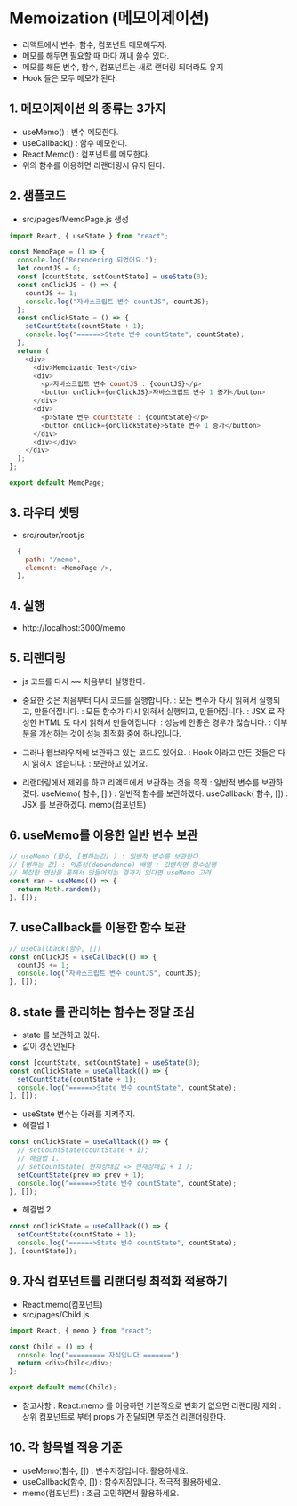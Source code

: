 # Memoization (메모이제이션)

- 리액트에서 변수, 함수, 컴포넌트 메모해두자.
- 메모를 해두면 필요할 때 마다 꺼내 쓸수 있다.
- 메모를 해둔 변수, 함수, 컴포넌트는 새로 랜더링 되더라도 유지
- Hook 들은 모두 메모가 된다.

## 1. 메모이제이션 의 종류는 3가지

- useMemo() : 변수 메모한다.
- useCallback() : 함수 메모한다.
- React.Memo() : 컴포넌트를 메모한다.
- 위의 함수를 이용하면 리랜더링시 유지 된다.

## 2. 샘플코드

- src/pages/MemoPage.js 생성

```js
import React, { useState } from "react";

const MemoPage = () => {
  console.log("Rerendering 되었어요.");
  let countJS = 0;
  const [countState, setCountState] = useState(0);
  const onClickJS = () => {
    countJS += 1;
    console.log("자바스크립트 변수 countJS", countJS);
  };
  const onClickState = () => {
    setCountState(countState + 1);
    console.log("======>State 변수 countState", countState);
  };
  return (
    <div>
      <div>Memoizatio Test</div>
      <div>
        <p>자바스크립트 변수 countJS : {countJS}</p>
        <button onClick={onClickJS}>자바스크립트 변수 1 증가</button>
      </div>
      <div>
        <p>State 변수 countState : {countState}</p>
        <button onClick={onClickState}>State 변수 1 증가</button>
      </div>
      <div></div>
    </div>
  );
};

export default MemoPage;
```

## 3. 라우터 셋팅

- src/router/root.js

```js
  {
    path: "/memo",
    element: <MemoPage />,
  },
```

## 4. 실행

- http://localhost:3000/memo

## 5. 리랜더링

- js 코드를 다시 ~~ 처음부터 실행한다.
- 중요한 것은 처음부터 다시 코드를 실행합니다.
  : 모든 변수가 다시 읽혀서 실행되고, 만들어집니다.
  : 모든 함수가 다시 읽혀서 실행되고, 만들어집니다.
  : JSX 로 작성한 HTML 도 다시 읽혀서 만들어집니다.
  : 성능에 안좋은 경우가 많습니다.
  : 이부분을 개선하는 것이 성능 최적화 중에 하나입니다.

- 그러나 웹브라우저에 보관하고 있는 코드도 있어요.
  : Hook 이라고 만든 것들은 다시 읽히지 않습니다.
  : 보관하고 있어요.

- 리랜더링에서 제외를 하고 리액트에서 보관하는 것을 목적
  : 일반적 변수를 보관하겠다. useMemo( 함수, [] )
  : 일반적 함수를 보관하겠다. useCallback( 함수, [])
  : JSX 를 보관하겠다. memo(컴포넌트)

## 6. useMemo를 이용한 일반 변수 보관

```js
// useMemo (함수, [변하는값] ) : 일반적 변수를 보관한다.
// [변하는 값] : 의존성(dependence) 배열 : 값변하면 함수실행
// 복잡한 연산을 통해서 만들어지는 결과가 있다면 useMemo 고려
const ran = useMemo(() => {
  return Math.random();
}, []);
```

## 7. useCallback를 이용한 함수 보관

```js
// useCallback(함수, [])
const onClickJS = useCallback(() => {
  countJS += 1;
  console.log("자바스크립트 변수 countJS", countJS);
}, []);
```

## 8. state 를 관리하는 함수는 정말 조심

- state 를 보관하고 있다.
- 값이 갱신안된다.

```js
const [countState, setCountState] = useState(0);
const onClickState = useCallback(() => {
  setCountState(countState + 1);
  console.log("======>State 변수 countState", countState);
}, []);
```

- useState 변수는 아래를 지켜주자.
- 해결법 1

```js
const onClickState = useCallback(() => {
  // setCountState(countState + 1);
  // 해결법 1.
  // setCountState( 현재상태값 => 현재상태값 + 1 );
  setCountState(prev => prev + 1);
  console.log("======>State 변수 countState", countState);
}, []);
```

- 해결법 2

```js
const onClickState = useCallback(() => {
  setCountState(countState + 1);
  console.log("======>State 변수 countState", countState);
}, [countState]);
```

## 9. 자식 컴포넌트를 리랜더링 최적화 적용하기

- React.memo(컴포넌트)
- src/pages/Child.js

```js
import React, { memo } from "react";

const Child = () => {
  console.log("========= 자식입니다.=======");
  return <div>Child</div>;
};

export default memo(Child);
```

- 참고사항
  : React.memo 를 이용하면 기본적으로 변화가 없으면 리랜더링 제외
  : 상위 컴포넌트로 부터 props 가 전달되면 무조건 리랜더링한다.

## 10. 각 항목별 적용 기준

- useMemo(함수, []) : 변수저장입니다. 활용하세요.
- useCallback(함수, []) : 함수저장입니다. 적극적 활용하세요.
- memo(컴포넌트) : 조금 고민하면서 활용하세요.
